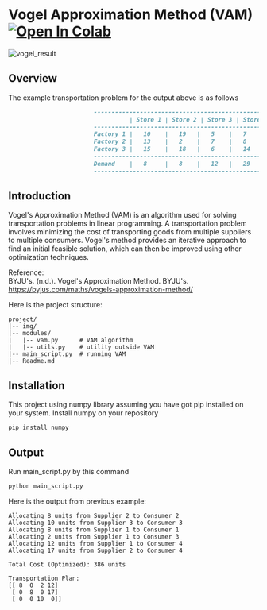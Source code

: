 # Vogel Approximation Method (VAM) [![Open In Colab](https://colab.research.google.com/assets/colab-badge.svg)](https://colab.research.google.com/github/faridnec/vogels-approx-method/blob/farid-main/vogels_am.ipynb)
![vogel_result](https://github.com/faridnec/vogels-approx-method/blob/main/img/output.png?raw=true)
## Overview
The example transportation problem for the output above is as follows
```markdown
                        ------------------------------------------------------------
                                  | Store 1 | Store 2 | Store 3 | Store 4 | Supply  
                        ------------------------------------------------------------
                        Factory 1 |   10    |   19   |   5    |   7     |   22    
                        Factory 2 |   13    |   2    |   7    |   8     |   25  
                        Factory 3 |   15    |   18   |   6    |   14    |   10  
                        ------------------------------------------------------------ 
                        Demand    |   8     |   8    |   12   |   29    |   57     
                        ------------------------------------------------------------
```
## Introduction
Vogel's Approximation Method (VAM) is an algorithm used for solving transportation problems in linear programming. A transportation problem involves minimizing the cost of transporting goods from multiple suppliers to multiple consumers. Vogel's method provides an iterative approach to find an initial feasible solution, which can then be improved using other optimization techniques.

Reference:  
BYJU's. (n.d.). Vogel's Approximation Method. BYJU's. https://byjus.com/maths/vogels-approximation-method/

Here is the project structure:
```plaintext
project/
|-- img/
|-- modules/
|   |-- vam.py      # VAM algorithm
|   |-- utils.py    # utility outside VAM 
|-- main_script.py  # running VAM
|-- Readme.md
```

## Installation
This project using numpy library assuming you have got pip installed on your system. Install numpy on your repository
```bash
pip install numpy
```

## Output
Run main_script.py by this command
```bash
python main_script.py
```
Here is the output from previous example:
```plaintext
Allocating 8 units from Supplier 2 to Consumer 2
Allocating 10 units from Supplier 3 to Consumer 3
Allocating 8 units from Supplier 1 to Consumer 1
Allocating 2 units from Supplier 1 to Consumer 3
Allocating 12 units from Supplier 1 to Consumer 4
Allocating 17 units from Supplier 2 to Consumer 4

Total Cost (Optimized): 386 units

Transportation Plan:
[[ 8  0  2 12]
 [ 0  8  0 17]
 [ 0  0 10  0]]
```
